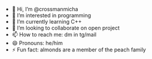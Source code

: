 - 👋 Hi, I’m @crossmanmicha
- 👀 I’m interested in programming
- 🌱 I’m currently learning C++
- 💞️ I’m looking to collaborate on open project
- 📫 How to reach me: dm in tg/mail
- 😄 Pronouns: he/him
- ⚡ Fun fact: almonds are a member of the peach family

<!---
crossmanmicha/crossmanmicha is a ✨ special ✨ repository because its `README.md` (this file) appears on your GitHub profile.
You can click the Preview link to take a look at your changes.
--->
